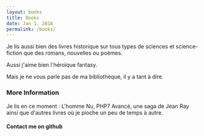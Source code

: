```yaml
---
layout: books
title: Books
date: Jan 1, 2018
permalink: /books/
---
```


Je lis aussi bien des livres historique sur tous types de sciences et science-fiction que des romans, nouvelles ou poèmes.

Aussi j'aime bien l'héroïque fantasy.

Mais je ne vous parle pas de ma bibliothèque, il y a tant à dire.

### More Information

Je lis en ce moment : L'homme Nu, PHP7 Avancé, une saga de Jean Ray ainsi que d'autres livres où je pioche un peu de temps à autre.

#### Contact me on github

